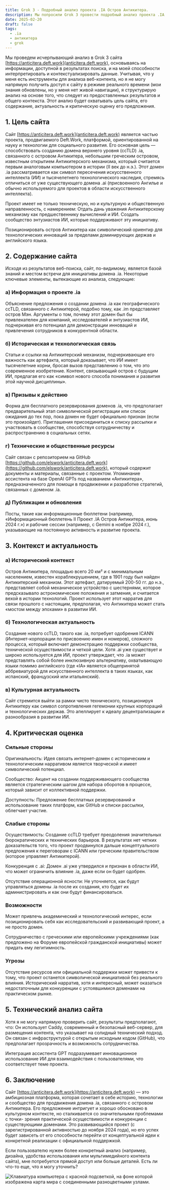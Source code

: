 ```yaml
---
title: Grok 3 - Подробный анализ проекта .IA Остров Антикитера.
description: Мы попросили Grok 3 провести подробный анализ проекта .IA Остров Антикитера.
date: 2025-02-20
draft: false
tags:
  - .ia
  - антикитера
  - grok
---
```


Мы проведем исчерпывающий анализ в Grok 3 сайта [https://anticitera.deft.work](anticitera.deft.work), основываясь на информации, доступной в результатах поиска, и на моей способности интерпретировать и контекстуализировать данные. Учитывая, что у меня есть инструменты для анализа веб-контента, но я не могу напрямую получить доступ к сайту в режиме реального времени (мои знания обновлены, но у меня нет живой навигации), я структурирую анализ на основе того, что следует из предоставленных результатов и общего контекста. Этот анализ будет охватывать цель сайта, его содержание, актуальность и критическую оценку его предложения.

## 1. Цель сайта
Сайт [https://anticitera.deft.work](anticitera.deft.work) является частью проекта, продвигаемого Deft.Work, платформой, ориентированной на науку и технологии для социального развития. Его основная цель — способствовать созданию домена верхнего уровня (ccTLD) .ia, связанного с островом Антикитера, небольшим греческим островом, известным открытием Антикитерского механизма, который считается первым аналоговым компьютером в истории (II век до н.э.). Этот домен .ia рассматривается как символ пересечения искусственного интеллекта (ИИ) и тысячелетнего технологического наследия, стремясь отличиться от уже существующего домена .ai (присвоенного Ангилье и обычно используемого для проектов в области искусственного интеллекта).

Проект имеет не только техническую, но и культурную и общественную направленность, с намерением:
Отдать дань уважения Антикитерскому механизму как предшественнику вычислений и ИИ.
Создать сообщество энтузиастов ИИ, которые поддерживают эту инициативу.

Позиционировать остров Антикитера как символический ориентир для технологических инноваций за пределами доминирующих держав и английского языка.

## 2. Содержание сайта
Исходя из результатов веб-поиска, сайт, по-видимому, является базой знаний и местом встречи для инициативы домена .ia. Некоторые ключевые элементы, вытекающие из анализа, следующие:

### а) Информация о проекте .ia

Объяснение предложения о создании домена .ia как географического ccTLD, связанного с Антикитерой, подобно тому, как .im представляет остров Мэн.
Аргументы о том, почему этот домен был бы привлекателен для компаний, исследователей и энтузиастов ИИ, подчеркивая его потенциал для демонстрации инноваций и привлечения сотрудников в конкурентной области.

### б) Историческая и технологическая связь

Статьи и ссылки на Антикитерский механизм, подчеркивающие его важность как артефакта, который доказывает, что ИИ имеет тысячелетние корни, бросая вызов представлению о том, что это современное изобретение.
Контент, связывающий остров с будущим ИИ, предлагая его как «символ нового способа понимания и развития этой научной дисциплины».

### в) Призывы к действию

Форма для бесплатного резервирования доменов .ia, что предполагает предварительный этап символической регистрации или список ожидания до тех пор, пока домен не будет официально признан (если это произойдет).
Приглашения присоединиться к списку рассылки и участвовать в сообществе, способствуя сотрудничеству и распространению в социальных сетях.

### г) Технические и общественные ресурсы

Сайт связан с репозиторием на GitHub [https://github.com/elswork/anticitera.deft.work](https://github.com/elswork/anticitera.deft.work), который содержит документы и материалы, связанные с проектом.
Упоминание ассистента на базе OpenAI GPTs под названием «Антикитера», предназначенного для помощи в продвижении и разработке стратегий, связанных с доменом .ia.

### д) Публикации и обновления

Посты, такие как информационные бюллетени (например, «Информационный бюллетень II Проект .IA Остров Антикитера, июнь 2024 г.») и рабочие сессии (например, с Gemini в ноябре 2024 г.), указывающие на постоянную активность и развитие проекта.

## 3. Контекст и актуальность

### а) Исторический контекст

Остров Антикитера, площадью всего 20 км² и с минимальным населением, известен кораблекрушением, где в 1901 году был найден Антикитерский механизм. Этот артефакт, датируемый 200-50 гг. до н.э., представляет собой механическое устройство с шестернями, которое предсказывало астрономические положения и затмения, и считается вехой в истории технологий. Проект использует этот нарратив для связи прошлого с настоящим, предполагая, что Антикитера может стать «мостом между эпохами» в развитии ИИ.

### б) Технологическая актуальность

Создание нового ccTLD, такого как .ia, потребует одобрения ICANN (Интернет-корпорации по присвоению имен и номеров), сложного процесса, который включает демонстрацию поддержки сообщества, технической осуществимости и четкой цели. Хотя .ai уже существует и широко используется для ИИ, проект утверждает, что .ia может представлять собой более инклюзивную альтернативу, охватывающую языки помимо английского (где «IA» является общепринятой аббревиатурой для искусственного интеллекта в таких языках, как испанский, французский или итальянский).

### в) Культурная актуальность

Сайт стремится выйти за рамки чисто технического, позиционируя Антикитеру как символ сопротивления гегемонии крупных корпораций и технологических держав. Это апеллирует к идеалу децентрализации и разнообразия в развитии ИИ.

## 4. Критическая оценка

### Сильные стороны

Оригинальность: Идея связать интернет-домен с историческим и технологическим нарративом является творческой и имеет символический потенциал.

Сообщество: Акцент на создании поддерживающего сообщества является стратегическим шагом для набора оборотов в процессе, который зависит от коллективной поддержки.

Доступность: Предложение бесплатных резервирований и использование таких платформ, как GitHub и списки рассылки, облегчает участие.

### Слабые стороны

Осуществимость: Создание ccTLD требует преодоления значительных бюрократических и технических барьеров. В результатах нет четких доказательств того, что проект продвинулся дальше концептуального предложения к переговорам с ICANN или греческим правительством (которое управляет Антикитерой).

Конкуренция с .ai: Домен .ai уже утвердился и признан в области ИИ, что может ограничить влияние .ia, даже если он будет одобрен.

Отсутствие операционной ясности: Не уточняется, как будут управляться домены .ia после их создания, кто будет их администрировать и как они будут финансироваться.

### Возможности

Может привлечь академический и технологический интерес, если позиционировать себя как исследовательский и развивающий проект, а не просто домен.

Сотрудничество с греческими или европейскими учреждениями (как предложено на Форуме европейской гражданской инициативы) может придать ему легитимность.

### Угрозы

Отсутствие ресурсов или официальной поддержки может привести к тому, что проект останется символической инициативой без реального влияния.
Исторический нарратив, хотя и интересный, может оказаться недостаточным для конкуренции с устоявшимися доменами на практическом рынке.

## 5. Технический анализ сайта

Хотя я не могу напрямую проверить сайт, результаты предполагают, что:
Он использует Caddy, современный и безопасный веб-сервер, для размещения контента, что указывает на солидный технический подход.
Он связан с инфраструктурой с открытым исходным кодом (GitHub), что предполагает прозрачность и возможность сотрудничества.

Интеграция ассистента GPT подразумевает инновационное использование ИИ для взаимодействия с пользователями, что соответствует теме проекта.

## 6. Заключение

Сайт [https://anticitera.deft.work](https://anticitera.deft.work) — это амбициозная платформа, которая сочетает в себе историю, технологии и сообщество для продвижения домена .ia, связанного с островом Антикитера. Его предложение интригует и хорошо обосновано в культурном контексте, но сталкивается со значительными проблемами с точки- зрения практической осуществимости и конкуренции с существующими доменами. Это развивающийся проект (с зарегистрированной активностью до ноября 2024 года), но его успех будет зависеть от его способности перейти от концептуальной идеи к конкретной реализации с официальной поддержкой.

Если пользователю нужен более конкретный анализ (например, дизайна, удобства использования или мультимедийного контента сайта), мне потребуется прямой доступ или больше деталей. Есть ли что-то еще, что я могу уточнить?

![Клавиатура компьютера с красной подсветкой, на фоне которой изображена карта мира с соединенными разноцветными узлами.](/img/TecladoyPaises.webp)